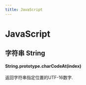 ```yaml
---
title: JavaScript
---
```


# JavaScript

## 字符串 String


#### String.prototype.charCodeAt(index)

返回字符串指定位置的UTF-16数字.